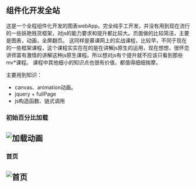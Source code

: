 
组件化开发全站
-----------
这是一个全程组件化开发的图表webApp。完全纯手工开发，并没有用到现在流行的一些妖艳贱货框架，对js的能力要求和提升都比较大。页面做的比较简洁，主要是图表，动画，全屏翻页。
这同样是慕课网上的实战课程，比较早，不同于现在的一些框架课程，这个课程实实在在的是在讲解js原生的运用，现在想想，很怀恋讲师富有激情的讲解这种js原生课程。所以想对js有个提升就不应该只看到那些mv*课程。
课程中其他细小的知识点也很有价值，都值得细细揣摩。

主要用到知识：

 - canvas、animation动画。
 - jquery + fullPage
 - js构造函数、链式调用
 
### 初始百分比加载

![加载动画](https://github.com/wang-man/h5-webApp/blob/master/images/QQ截图20171207155800.png://github.com/wang-man/eeee/blob/master/2.jpg)
----------
### 首页
![首页](https://github.com/wang-man/eeee/blob/https://github.com/wang-man/h5-webApp/blob/master/images/QQ截图20171207155836.png/2.jpg)
----------
